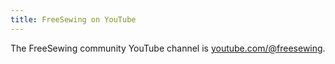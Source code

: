 ```yaml
---
title: FreeSewing on YouTube
---
```


The FreeSewing community YouTube channel is 
[youtube.com/@freesewing](https://www.youtube.com/@freesewing).
